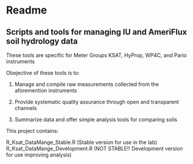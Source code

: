 # Readme
## Scripts and tools for managing IU and AmeriFlux soil hydrology data 

These tools are specific for Meter Groups KSAT, HyProp, WP4C, and Pario instruments

Obejective of these tools is to:

1. Manage and compile raw measurements collected from the aforemention instruments

2. Provide systematic quality assurance through open and transparent channels 

3. Summarize data and offer simple analysis tools for comparing soils

This project contains:


R_Ksat_DataMange_Stable.R (Stable version for use in the lab)
R_Ksat_DataMange_Development.R (NOT STABLE!! Development version for use improving analysis)

